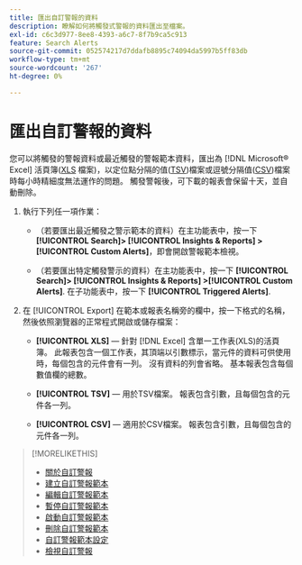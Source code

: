 ```yaml
---
title: 匯出自訂警報的資料
description: 瞭解如何將觸發式警報的資料匯出至檔案。
exl-id: c6c3d977-8ee8-4393-a6c7-8f7b9ca5c913
feature: Search Alerts
source-git-commit: 052574217d7ddafb8895c74094da5997b5ff83db
workflow-type: tm+mt
source-wordcount: '267'
ht-degree: 0%

---
```


# 匯出自訂警報的資料

您可以將觸發的警報資料或最近觸發的警報範本資料，匯出為 [!DNL Microsoft® Excel] 活頁簿([XLS](/help/search-social-commerce/glossary.md#w-x) 檔案)，以定位點分隔的值([TSV](/help/search-social-commerce/glossary.md#s-t))檔案或逗號分隔值([CSV](/help/search-social-commerce/glossary.md#c-d))檔案時每小時精細度無法運作的問題。 觸發警報後，可下載的報表會保留十天，並自動刪除。

1. 執行下列任一項作業：

   * （若要匯出最近觸發之警示範本的資料）在主功能表中，按一下 **[!UICONTROL Search]> [!UICONTROL Insights & Reports] >[!UICONTROL Custom Alerts]**，即會開啟警報範本檢視。

   * （若要匯出特定觸發警示的資料）在主功能表中，按一下 **[!UICONTROL Search]> [!UICONTROL Insights & Reports] >[!UICONTROL Custom Alerts]**. 在子功能表中，按一下 **[!UICONTROL Triggered Alerts]**.

1. 在 [!UICONTROL Export] 在範本或報表名稱旁的欄中，按一下格式的名稱，然後依照瀏覽器的正常程式開啟或儲存檔案：

   * **[!UICONTROL XLS]**  — 針對 [!DNL Excel] 含單一工作表(XLS)的活頁簿。 此報表包含一個工作表，其頂端以引數標示，當元件的資料可供使用時，每個包含的元件會有一列。 沒有資料的列會省略。 基本報表包含每個數值欄的總數。

   * **[!UICONTROL TSV]**  — 用於TSV檔案。 報表包含引數，且每個包含的元件各一列。

   * **[!UICONTROL CSV]**  — 適用於CSV檔案。 報表包含引數，且每個包含的元件各一列。

>[!MORELIKETHIS]
>
>* [關於自訂警報](alert-about.md)
>* [建立自訂警報範本](alert-template-create.md)
>* [編輯自訂警報範本](alert-template-edit.md)
>* [暫停自訂警報範本](alert-template-pause.md)
>* [啟動自訂警報範本](alert-template-activate.md)
>* [刪除自訂警報範本](alert-template-delete.md)
>* [自訂警報範本設定](alert-template-settings.md)
>* [檢視自訂警報](alert-view.md)
